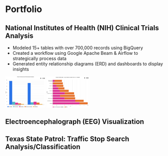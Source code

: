 # Portfolio 

## National Institutes of Health (NIH) Clinical Trials Analysis
- Modeled 15+ tables with over 700,000 records using BigQuery
- Created a workflow using Google Apache Beam & Airflow to strategically process data 
- Generated entity relationship diagrams (ERD) and dashboards to display insights

<p>
  <img src="https://github.com/abelasandovalg/clinical-trials/blob/main/images/overall_status.png" height="100" />
  <img src="https://github.com/abelasandovalg/clinical-trials/blob/main/images/conditions.png" height="100" /> 
</p>

## Electroencephalograph (EEG) Visualization

## Texas State Patrol: Traffic Stop Search Analysis/Classification

